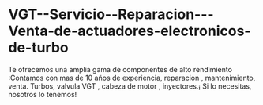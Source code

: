 # VGT--Servicio--Reparacion---Venta-de-actuadores-electronicos-de-turbo
Te ofrecemos una amplia gama de componentes de alto rendimiento :Contamos con mas de 10 años de experiencia, reparacion , mantenimiento, venta. Turbos, valvula VGT , cabeza de motor , inyectores.¡ Si lo necesitas, nosotros lo tenemos!
